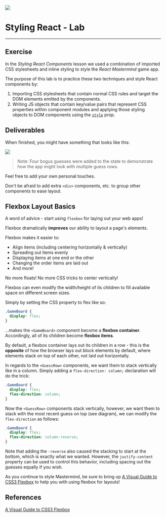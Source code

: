 <img src="https://i.imgur.com/fx2orT2.png">

# Styling React - Lab
---

## Exercise

In the _Styling React Components_ lesson we used a combination of imported CSS stylesheets and inline styling to style the _React Mastermind_ game app.

The purpose of this lab is to practice these two techniques and style React components by:

1. Importing CSS stylesheets that contain normal CSS rules and target the DOM elements emitted by the components.
2. Writing JS objects that contain key/value pairs that represent CSS properties within component modules and applying those styling objects to DOM components using the [`style`](https://facebook.github.io/react/docs/dom-elements.html#style) prop.

## Deliverables

When finished, you might have something that looks like this:

<img src="https://i.imgur.com/9CyR3WO.png">

>Note: Four bogus guesses were added to the state to demonstrate how the app might look with multiple guess rows. 

Feel free to add your own personal touches.

Don't be afraid to add extra `<div>` components, etc. to group other components to ease layout.

## Flexbox Layout Basics

A word of advice - start using `flexbox` for laying out your web apps!

Flexbox dramatically **improves** our ability to layout a page's elements.

Flexbox makes it easier to:

- Align items (including centering horizontally & vertically)
- Spreading out items evenly
- Displaying items at one end or the other
- Changing the order items are laid out
- And more!


No more floats! No more CSS tricks to center vertically!

Flexbox can even modify the width/height of its children to fill available space on different screen sizes.

Simply by setting the CSS property to flex like so:

```css
.GameBoard {
  display: flex;
}
```

...makes the `<GameBoard>` component become a **flexbox container**. Accordingly, all of its children become **flexbox items**.

By default, a flexbox container lays out its children in a row - this is the **opposite** of how the browser lays out block elements by default, where elements stack on top of each other, not laid out horizontally.

In regards to the `<GuessRow>` components, we want them to stack vertically like in a column. Simply adding a `flex-direction: column;` declaration will do the trick:

```css
.GameBoard {
  display: flex;
  flex-direction: column;
}
```

Now the `<GuessRow>` components stack vertically, however, we want them to stack with the most recent guess on top (see diagram), we can modify the `flex-direction` as follows:

```css
.GameBoard {
  display: flex;
  flex-direction: column-reverse;
}
```

Note that adding the `-reverse` also caused the stacking to start at the bottom, which is exactly what we wanted. However, the `justify-content` property can be used to control this behavior, including spacing out the guesses equally if you wish.

As you continue to style Mastermind, be sure to bring up [A Visual Guide to CSS3 Flexbox](https://scotch.io/tutorials/a-visual-guide-to-css3-flexbox-properties?utm_content=bufferbb7b2&utm_medium=social&utm_source=twitter.com&utm_campaign=buffer#comments-section) to help you with using flexbox for layouts! 

## References

[A Visual Guide to CSS3 Flexbox](https://scotch.io/tutorials/a-visual-guide-to-css3-flexbox-properties?utm_content=bufferbb7b2&utm_medium=social&utm_source=twitter.com&utm_campaign=buffer#comments-section)






